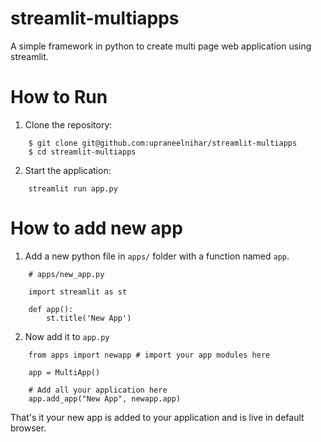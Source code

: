# streamlit-multiapps
A simple framework in python to create multi page web application using streamlit.

# How to Run

1. Clone the repository:
```
    $ git clone git@github.com:upraneelnihar/streamlit-multiapps
    $ cd streamlit-multiapps
```

2. Start the application:
```
    streamlit run app.py
```

# How to add new app

1. Add a new python file in `apps/`  folder with a function named `app`.

```
    # apps/new_app.py

    import streamlit as st

    def app():
        st.title('New App')
```

2. Now add it to `app.py`

```
    from apps import newapp # import your app modules here

    app = MultiApp()

    # Add all your application here
    app.add_app("New App", newapp.app)
```

That's it your new app is added to your application and is live in default browser.